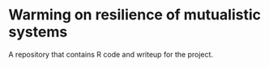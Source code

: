 # Warming on resilience of mutualistic systems
 
 A repository that contains R code and writeup for the project.